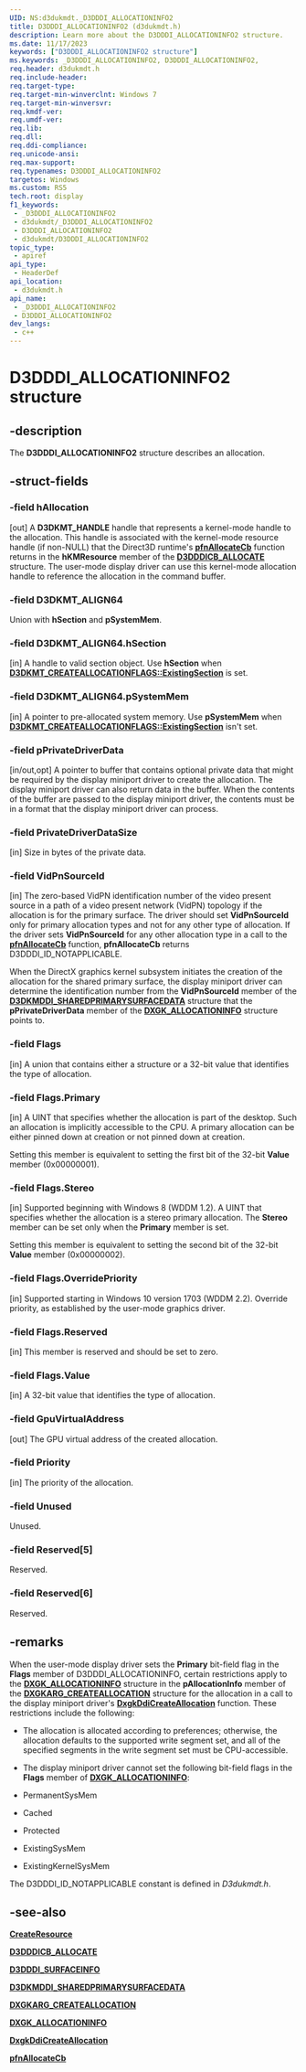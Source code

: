```yaml
---
UID: NS:d3dukmdt._D3DDDI_ALLOCATIONINFO2
title: D3DDDI_ALLOCATIONINFO2 (d3dukmdt.h)
description: Learn more about the D3DDDI_ALLOCATIONINFO2 structure.
ms.date: 11/17/2023
keywords: ["D3DDDI_ALLOCATIONINFO2 structure"]
ms.keywords: _D3DDDI_ALLOCATIONINFO2, D3DDDI_ALLOCATIONINFO2,
req.header: d3dukmdt.h
req.include-header: 
req.target-type: 
req.target-min-winverclnt: Windows 7
req.target-min-winversvr: 
req.kmdf-ver: 
req.umdf-ver: 
req.lib: 
req.dll: 
req.ddi-compliance: 
req.unicode-ansi: 
req.max-support: 
req.typenames: D3DDDI_ALLOCATIONINFO2
targetos: Windows
ms.custom: RS5
tech.root: display
f1_keywords:
 - _D3DDDI_ALLOCATIONINFO2
 - d3dukmdt/_D3DDDI_ALLOCATIONINFO2
 - D3DDDI_ALLOCATIONINFO2
 - d3dukmdt/D3DDDI_ALLOCATIONINFO2
topic_type:
 - apiref
api_type:
 - HeaderDef
api_location:
 - d3dukmdt.h
api_name:
 - _D3DDDI_ALLOCATIONINFO2
 - D3DDDI_ALLOCATIONINFO2
dev_langs:
 - c++
---
```


# D3DDDI_ALLOCATIONINFO2 structure

## -description

The **D3DDDI_ALLOCATIONINFO2** structure describes an allocation.

## -struct-fields

### -field hAllocation

[out] A **D3DKMT_HANDLE** handle that represents a kernel-mode handle to the allocation. This handle is associated with the kernel-mode resource handle (if non-NULL) that the Direct3D runtime's [**pfnAllocateCb**](../d3dumddi/nc-d3dumddi-pfnd3dddi_allocatecb.md) function returns in the **hKMResource** member of the [**D3DDDICB_ALLOCATE**](../d3dumddi/ns-d3dumddi-_d3dddicb_allocate.md) structure. The user-mode display driver can use this kernel-mode allocation handle to reference the allocation in the command buffer.

### -field D3DKMT_ALIGN64

Union with **hSection** and **pSystemMem**.

### -field D3DKMT_ALIGN64.hSection

[in] A handle to valid section object. Use **hSection** when [**D3DKMT_CREATEALLOCATIONFLAGS::ExistingSection**](../d3dkmthk/ns-d3dkmthk-_d3dkmt_createallocationflags.md) is set.

### -field D3DKMT_ALIGN64.pSystemMem

[in] A pointer to pre-allocated system memory. Use **pSystemMem** when [**D3DKMT_CREATEALLOCATIONFLAGS::ExistingSection**](../d3dkmthk/ns-d3dkmthk-_d3dkmt_createallocationflags.md) isn't set.

### -field pPrivateDriverData

[in/out,opt] A pointer to buffer that contains optional private data that might be required by the display miniport driver to create the allocation. The display miniport driver can also return data in the buffer. When the contents of the buffer are passed to the display miniport driver, the contents must be in a format that the display miniport driver can process.

### -field PrivateDriverDataSize

[in] Size in bytes of the private data.

### -field VidPnSourceId

[in] The zero-based VidPN identification number of the video present source in a path of a video present network (VidPN) topology if the allocation is for the primary surface. The driver should set **VidPnSourceId** only for primary allocation types and not for any other type of allocation. If the driver sets **VidPnSourceId** for any other allocation type in a call to the [**pfnAllocateCb**](../d3dumddi/nc-d3dumddi-pfnd3dddi_allocatecb.md) function, **pfnAllocateCb** returns D3DDDI_ID_NOTAPPLICABLE.

When the DirectX graphics kernel subsystem initiates the creation of the allocation for the shared primary surface, the display miniport driver can determine the identification number from the **VidPnSourceId** member of the [**D3DKMDDI_SHAREDPRIMARYSURFACEDATA**](../d3dkmdt/ns-d3dkmdt-_d3dkmdt_sharedprimarysurfacedata.md) structure that the **pPrivateDriverData** member of the [**DXGK_ALLOCATIONINFO**](../d3dkmddi/ns-d3dkmddi-_dxgk_allocationinfo.md) structure points to.

### -field Flags

[in] A union that contains either a structure or a 32-bit value that identifies the type of allocation.

### -field Flags.Primary

[in] A UINT that specifies whether the allocation is part of the desktop. Such an allocation is implicitly accessible to the CPU. A primary allocation can be either pinned down at creation or not pinned down at creation.

Setting this member is equivalent to setting the first bit of the 32-bit **Value** member (0x00000001).

### -field Flags.Stereo

[in] Supported beginning with Windows 8 (WDDM 1.2). A UINT that specifies whether the allocation is a stereo primary allocation. The **Stereo** member can be set only when the **Primary** member is set.

Setting this member is equivalent to setting the second bit of the 32-bit **Value** member (0x00000002).

### -field Flags.OverridePriority

[in] Supported starting in Windows 10 version 1703 (WDDM 2.2). Override priority, as established by the user-mode graphics driver.

### -field Flags.Reserved

[in] This member is reserved and should be set to zero.

### -field Flags.Value

[in] A 32-bit value that identifies the type of allocation.

### -field GpuVirtualAddress

[out] The GPU virtual address of the created allocation.

### -field Priority

[in] The priority of the allocation.

### -field Unused

Unused.

### -field Reserved[5]

Reserved.

### -field Reserved[6]

Reserved.

## -remarks

When the user-mode display driver sets the **Primary** bit-field flag in the **Flags** member of D3DDDI_ALLOCATIONINFO, certain restrictions apply to the [**DXGK_ALLOCATIONINFO**](../d3dkmddi/ns-d3dkmddi-_dxgk_allocationinfo.md) structure in the **pAllocationInfo** member of the [**DXGKARG_CREATEALLOCATION**](../d3dkmddi/ns-d3dkmddi-_dxgkarg_createallocation.md) structure for the allocation in a call to the display miniport driver's [**DxgkDdiCreateAllocation**](../d3dkmddi/nc-d3dkmddi-dxgkddi_createallocation.md) function. These restrictions include the following:

* The allocation is allocated according to preferences; otherwise, the allocation defaults to the supported write segment set, and all of the specified segments in the write segment set must be CPU-accessible.

* The display miniport driver cannot set the following bit-field flags in the **Flags** member of [**DXGK_ALLOCATIONINFO**](../d3dkmddi/ns-d3dkmddi-_dxgk_allocationinfo.md):

* PermanentSysMem
* Cached
* Protected
* ExistingSysMem
* ExistingKernelSysMem

The D3DDDI_ID_NOTAPPLICABLE constant is defined in *D3dukmdt.h*.

## -see-also

[**CreateResource**](../d3dumddi/nc-d3dumddi-pfnd3dddi_createresource.md)

[**D3DDDICB_ALLOCATE**](../d3dumddi/ns-d3dumddi-_d3dddicb_allocate.md)

[**D3DDDI_SURFACEINFO**](../d3dukmdt/ns-d3dukmdt-_d3dddi_surfaceinfo.md)

[**D3DKMDDI_SHAREDPRIMARYSURFACEDATA**](../d3dkmdt/ns-d3dkmdt-_d3dkmdt_sharedprimarysurfacedata.md)

[**DXGKARG_CREATEALLOCATION**](../d3dkmddi/ns-d3dkmddi-_dxgkarg_createallocation.md)

[**DXGK_ALLOCATIONINFO**](../d3dkmddi/ns-d3dkmddi-_dxgk_allocationinfo.md)

[**DxgkDdiCreateAllocation**](../d3dkmddi/nc-d3dkmddi-dxgkddi_createallocation.md)

[**pfnAllocateCb**](../d3dumddi/nc-d3dumddi-pfnd3dddi_allocatecb.md)
